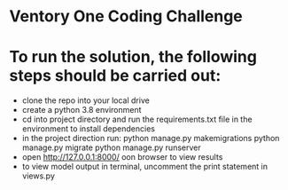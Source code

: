 # Ventory One Coding Challenge

To run the solution, the following steps should be carried out:
=================================================================
- clone the repo into your local drive
- create a python 3.8 environment
- cd into project directory and run the requirements.txt file in the environment to install dependencies
- in the project direction run:
    python manage.py makemigrations
    python manage.py migrate
    python manage.py runserver
- open http://127.0.0.1:8000/ oon browser to view results
- to view model output in terminal, uncomment the print statement in views.py

